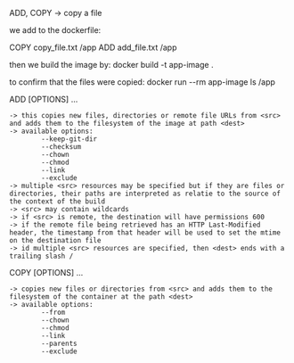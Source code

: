 ADD, COPY -> copy a file

we add to the dockerfile:

COPY copy_file.txt /app
ADD add_file.txt /app

then we build the image by:
docker build -t app-image .

to confirm that the files were copied:
docker run --rm app-image ls /app


ADD [OPTIONS] <src> ... <dest>

    -> this copies new files, directories or remote file URLs from <src> and adds them to the filesystem of the image at path <dest>
    -> available options:
            --keep-git-dir
            --checksum
            --chown
            --chmod
            --link
            --exclude
    -> multiple <src> resources may be specified but if they are files or directories, their paths are interpreted as relatie to the source of the context of the build
    -> <src> may contain wildcards 
    -> if <src> is remote, the destination will have permissions 600
    -> if the remote file being retrieved has an HTTP Last-Modified header, the timestamp from that header will be used to set the mtime on the destination file
    -> id multiple <src> resources are specified, then <dest> ends with a trailing slash /


COPY [OPTIONS] <src> ... <dest>

    -> copies new files or directories from <src> and adds them to the filesystem of the container at the path <dest>
    -> available options:
            --from
            --chown
            --chmod
            --link
            --parents
            --exclude
    

